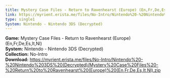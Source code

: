 ```yaml
---
title: Mystery Case Files - Return to Ravenhearst (Europe) (En,Fr,De,Es,It,Nl)
link: https://myrient.erista.me/files/No-Intro/Nintendo%20-%20Nintendo%203DS%20(Decrypted)/Mystery%20Case%20Files%20-%20Return%20to%20Ravenhearst%20(Europe)%20(En,Fr,De,Es,It,Nl).zip
type: single1
System: Nintendo - Nintendo 3DS (Decrypted)
---
```

<b>Game:</b> Mystery Case Files - Return to Ravenhearst (Europe) (En,Fr,De,Es,It,Nl)<br>
<b>System:</b> Nintendo - Nintendo 3DS (Decrypted)<br>
<b>Collection:</b> No-Intro<br>
<b>Download:</b> https://myrient.erista.me/files/No-Intro/Nintendo%20-%20Nintendo%203DS%20(Decrypted)/Mystery%20Case%20Files%20-%20Return%20to%20Ravenhearst%20(Europe)%20(En,Fr,De,Es,It,Nl).zip
